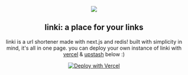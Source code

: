<div align="center">
<img src="https://i.imgur.com/7GxD92U.png"/>
<h2>linki: a place for your links</h2>
<p>linki is a url shortener made with next.js and redis! built with simplicity in mind, it's all in one page.
  you can deploy your own instance of linki with <a href="https://vercel.com">vercel</a> & <a href="https://upstash.com">upstash</a> below :)

[![Deploy with Vercel](https://vercel.com/button)](https://vercel.com/new/git/external?repository-url=https%3A%2F%2Fgithub.com%2Frpxs%2Flinki&env=NEXT_PUBLIC_PROJECT_URL&envDescription=the%20base%20url%20for%20your%20site%2C%20ex%3A%20linki.vercel.app&project-name=url-shortener&repo-name=url-shortener&integration-ids=oac_V3R1GIpkoJorr6fqyiwdhl17)
</p>
</div>

